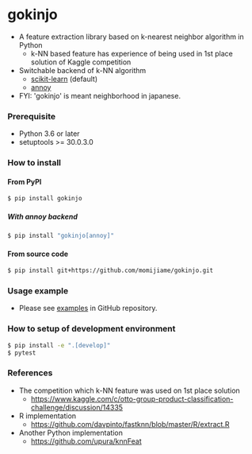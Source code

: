 # gokinjo

- A feature extraction library based on k-nearest neighbor algorithm in Python
  - k-NN based feature has experience of being used in 1st place solution of Kaggle competition
- Switchable backend of k-NN algorithm
  - [scikit-learn](https://github.com/scikit-learn/scikit-learn) (default)
  - [annoy](https://github.com/spotify/annoy)
- FYI: 'gokinjo' is meant neighborhood in japanese.

### Prerequisite

- Python 3.6 or later
- setuptools >= 30.0.3.0

### How to install

#### From PyPI

```bash
$ pip install gokinjo
```

##### With annoy backend

```bash
$ pip install "gokinjo[annoy]"
```

#### From source code

```bash
$ pip install git+https://github.com/momijiame/gokinjo.git
```

### Usage example

- Please see [examples](https://github.com/momijiame/gokinjo/tree/master/examples) in GitHub repository.

### How to setup of development environment

```bash
$ pip install -e ".[develop]"
$ pytest
```

### References

- The competition which k-NN feature was used on 1st place solution 
  - https://www.kaggle.com/c/otto-group-product-classification-challenge/discussion/14335
- R implementation
  - https://github.com/davpinto/fastknn/blob/master/R/extract.R
- Another Python implementation
  - https://github.com/upura/knnFeat
